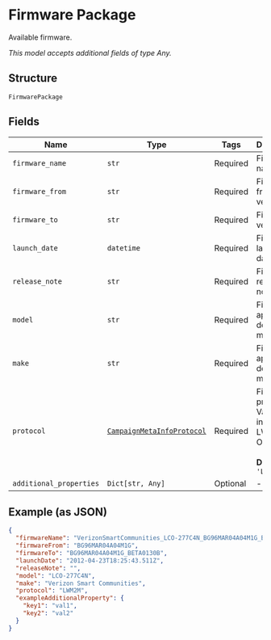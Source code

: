 
# Firmware Package

Available firmware.

*This model accepts additional fields of type Any.*

## Structure

`FirmwarePackage`

## Fields

| Name | Type | Tags | Description |
|  --- | --- | --- | --- |
| `firmware_name` | `str` | Required | Firmware name. |
| `firmware_from` | `str` | Required | Firmware from version. |
| `firmware_to` | `str` | Required | Firmware to version. |
| `launch_date` | `datetime` | Required | Firmware launch date. |
| `release_note` | `str` | Required | Firmware release note. |
| `model` | `str` | Required | Firmware applicable device model. |
| `make` | `str` | Required | Firmware applicable device make. |
| `protocol` | [`CampaignMetaInfoProtocol`](../../doc/models/campaign-meta-info-protocol.md) | Required | Firmware protocol. Valid values include: LWM2M, OMD-DM.<br><br>**Default**: `'LWM2M'` |
| `additional_properties` | `Dict[str, Any]` | Optional | - |

## Example (as JSON)

```json
{
  "firmwareName": "VerizonSmartCommunities_LCO-277C4N_BG96MAR04A04M1G_BG96MAR04A04M1G_BETA0130B",
  "firmwareFrom": "BG96MAR04A04M1G",
  "firmwareTo": "BG96MAR04A04M1G_BETA0130B",
  "launchDate": "2012-04-23T18:25:43.511Z",
  "releaseNote": "",
  "model": "LCO-277C4N",
  "make": "Verizon Smart Communities",
  "protocol": "LWM2M",
  "exampleAdditionalProperty": {
    "key1": "val1",
    "key2": "val2"
  }
}
```

